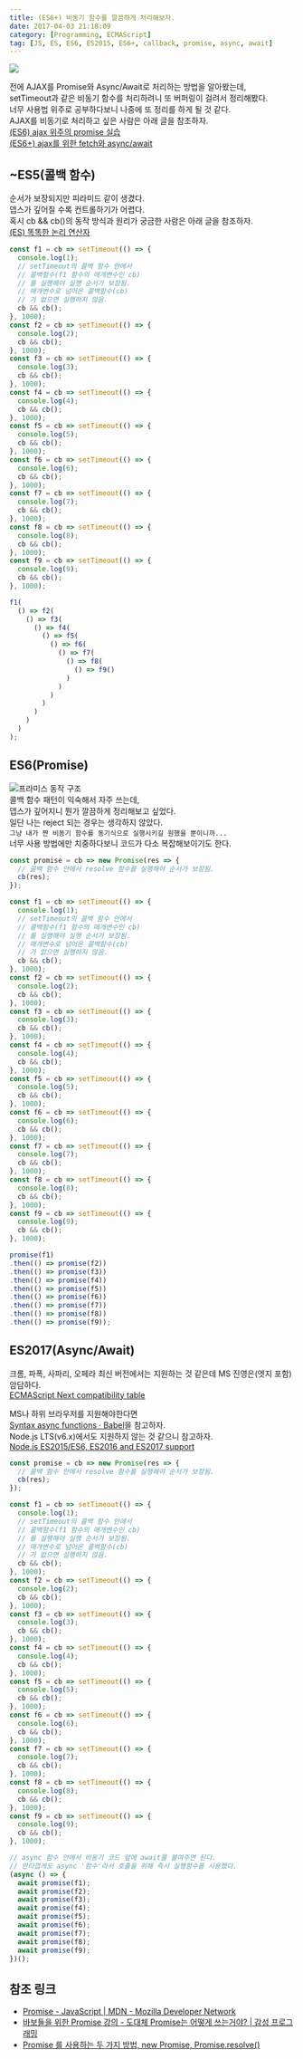 ```yaml
---
title: (ES6+) 비동기 함수를 깔끔하게 처리해보자. 
date: 2017-04-03 21:18:09
category: [Programming, ECMAScript]
tag: [JS, ES, ES6, ES2015, ES6+, callback, promise, async, await]
---
```

![](thumb.png)

전에 AJAX를 Promise와 Async/Await로 처리하는 방법을 알아봤는데,  
setTimeout과 같은 비동기 함수를 처리하려니 또 버퍼링이 걸려서 정리해봤다.  
너무 사용법 위주로 공부하다보니 나중에 또 정리를 하게 될 것 같다.  
AJAX를 비동기로 처리하고 싶은 사람은 아래 글을 참조하자.  
[(ES6) ajax 위주의 promise 실습](/2017/01/21/ES6-Promise-with-ajax/)  
[(ES6+) ajax를 위한 fetch와 async/await](/2017/01/25/ES6-ajax-with-fetch/)  

## ~ES5(콜백 함수)
순서가 보장되지만 피라미드 같이 생겼다.  
뎁스가 깊어질 수록 컨트롤하기가 어렵다.  
혹시 cb && cb()의 동작 방식과 원리가 궁금한 사람은 아래 글을 참조하자.  
[(ES) 똑똑한 논리 연산자](/2017/02/13/es-logical-operator/#원리-파악)  
```javascript
const f1 = cb => setTimeout(() => {
  console.log(1);
  // setTimeout의 콜백 함수 안에서
  // 콜백함수(f1 함수의 매개변수인 cb)
  // 를 실행해야 실행 순서가 보장됨.
  // 매개변수로 넘어온 콜백함수(cb)
  // 가 없으면 실행하지 않음.
  cb && cb();
}, 1000);
const f2 = cb => setTimeout(() => {
  console.log(2);
  cb && cb();
}, 1000);
const f3 = cb => setTimeout(() => {
  console.log(3);
  cb && cb();
}, 1000);
const f4 = cb => setTimeout(() => {
  console.log(4);
  cb && cb();
}, 1000);
const f5 = cb => setTimeout(() => {
  console.log(5);
  cb && cb();
}, 1000);
const f6 = cb => setTimeout(() => {
  console.log(6);
  cb && cb();
}, 1000);
const f7 = cb => setTimeout(() => {
  console.log(7);
  cb && cb();
}, 1000);
const f8 = cb => setTimeout(() => {
  console.log(8);
  cb && cb();
}, 1000);
const f9 = cb => setTimeout(() => {
  console.log(9);
  cb && cb();
}, 1000);

f1(
  () => f2(
    () => f3(
      () => f4(
        () => f5(
          () => f6(
            () => f7(
              () => f8(
                () => f9()
              )
            )
          )
        )
      )
    )
  )
);
```

## ES6(Promise)
![프라미스 동작 구조](promises.png)  
콜백 함수 패턴이 익숙해서 자주 쓰는데,  
뎁스가 깊어지니 뭔가 깔끔하게 정리해보고 싶었다.  
일단 나는 reject 되는 경우는 생각하지 않았다.  
`그냥 내가 짠 비동기 함수를 동기식으로 실행시키길 원했을 뿐이니까...`  
너무 사용 방법에만 치중하다보니 코드가 다소 복잡해보이기도 한다.  
```javascript
const promise = cb => new Promise(res => {
  // 콜백 함수 안에서 resolve 함수를 실행해야 순서가 보장됨.
  cb(res);
});

const f1 = cb => setTimeout(() => {
  console.log(1);
  // setTimeout의 콜백 함수 안에서
  // 콜백함수(f1 함수의 매개변수인 cb)
  // 를 실행해야 실행 순서가 보장됨.
  // 매개변수로 넘어온 콜백함수(cb)
  // 가 없으면 실행하지 않음.
  cb && cb();
}, 1000);
const f2 = cb => setTimeout(() => {
  console.log(2);
  cb && cb();
}, 1000);
const f3 = cb => setTimeout(() => {
  console.log(3);
  cb && cb();
}, 1000);
const f4 = cb => setTimeout(() => {
  console.log(4);
  cb && cb();
}, 1000);
const f5 = cb => setTimeout(() => {
  console.log(5);
  cb && cb();
}, 1000);
const f6 = cb => setTimeout(() => {
  console.log(6);
  cb && cb();
}, 1000);
const f7 = cb => setTimeout(() => {
  console.log(7);
  cb && cb();
}, 1000);
const f8 = cb => setTimeout(() => {
  console.log(8);
  cb && cb();
}, 1000);
const f9 = cb => setTimeout(() => {
  console.log(9);
  cb && cb();
}, 1000);

promise(f1)
.then(() => promise(f2))
.then(() => promise(f3))
.then(() => promise(f4))
.then(() => promise(f5))
.then(() => promise(f6))
.then(() => promise(f7))
.then(() => promise(f8))
.then(() => promise(f9));
```

## ES2017(Async/Await)
크롬, 파폭, 사파리, 오페라 최신 버전에서는 지원하는 것 같은데 MS 진영은(엣지 포함) 암담하다.  
[ECMAScript Next compatibility table](http://kangax.github.io/compat-table/es2016plus/#test-async_functions)

MS나 하위 브라우저를 지원해야한다면  
[Syntax async functions · Babel](https://babeljs.io/docs/plugins/syntax-async-functions/)을 참고하자.  
Node.js LTS(v6.x)에서도 지원하지 않는 것 같으니 참고하자.  
[Node.js ES2015/ES6, ES2016 and ES2017 support](http://node.green/#ES2017-features-async-functions)
```javascript
const promise = cb => new Promise(res => {
  // 콜백 함수 안에서 resolve 함수를 실행해야 순서가 보장됨.
  cb(res);
});

const f1 = cb => setTimeout(() => {
  console.log(1);
  // setTimeout의 콜백 함수 안에서
  // 콜백함수(f1 함수의 매개변수인 cb)
  // 를 실행해야 실행 순서가 보장됨.
  // 매개변수로 넘어온 콜백함수(cb)
  // 가 없으면 실행하지 않음.
  cb && cb();
}, 1000);
const f2 = cb => setTimeout(() => {
  console.log(2);
  cb && cb();
}, 1000);
const f3 = cb => setTimeout(() => {
  console.log(3);
  cb && cb();
}, 1000);
const f4 = cb => setTimeout(() => {
  console.log(4);
  cb && cb();
}, 1000);
const f5 = cb => setTimeout(() => {
  console.log(5);
  cb && cb();
}, 1000);
const f6 = cb => setTimeout(() => {
  console.log(6);
  cb && cb();
}, 1000);
const f7 = cb => setTimeout(() => {
  console.log(7);
  cb && cb();
}, 1000);
const f8 = cb => setTimeout(() => {
  console.log(8);
  cb && cb();
}, 1000);
const f9 = cb => setTimeout(() => {
  console.log(9);
  cb && cb();
}, 1000);

// async 함수 안에서 비동기 코드 앞에 await를 붙여주면 된다.
// 안타깝게도 async '함수'라서 호출을 위해 즉시 실행함수를 사용했다.
(async () => {
  await promise(f1);
  await promise(f2);
  await promise(f3);
  await promise(f4);
  await promise(f5);
  await promise(f6);
  await promise(f7);
  await promise(f8);
  await promise(f9);
})();
```

## 참조 링크
* [Promise - JavaScript | MDN - Mozilla Developer Network](https://developer.mozilla.org/ko/docs/Web/JavaScript/Reference/Global_Objects/Promise)  
* [바보들을 위한 Promise 강의 - 도대체 Promise는 어떻게 쓰는거야? | 감성 프로그래밍](http://programmingsummaries.tistory.com/325)  
* [Promise 를 사용하는 두 가지 방법, new Promise, Promise.resolve()](http://han41858.tistory.com/11)